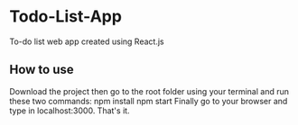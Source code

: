# Todo-List-App
To-do list web app created using React.js

## How to use
Download the project then go to the root folder using your terminal and run these two commands:
npm install
npm start
Finally go to your browser and type in localhost:3000. That's it.
